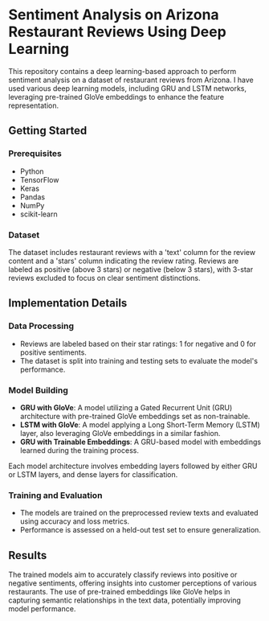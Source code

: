 <h1>Sentiment Analysis on Arizona Restaurant Reviews Using Deep Learning</h1>

<p>This repository contains a deep learning-based approach to perform sentiment analysis on a dataset of restaurant reviews from Arizona. I have used various deep learning models, including GRU and LSTM networks, leveraging pre-trained GloVe embeddings to enhance the feature representation.</p>

<h2>Getting Started</h2>

<h3>Prerequisites</h3>
<ul>
  <li>Python</li>
  <li>TensorFlow</li>
  <li>Keras</li>
  <li>Pandas</li>
  <li>NumPy</li>
  <li>scikit-learn</li>
</ul>

<h3>Dataset</h3>
<p>The dataset includes restaurant reviews with a 'text' column for the review content and a 'stars' column indicating the review rating. Reviews are labeled as positive (above 3 stars) or negative (below 3 stars), with 3-star reviews excluded to focus on clear sentiment distinctions.</p>

<h2>Implementation Details</h2>

<h3>Data Processing</h3>
<ul>
  <li>Reviews are labeled based on their star ratings: 1 for negative and 0 for positive sentiments.</li>
  <li>The dataset is split into training and testing sets to evaluate the model's performance.</li>
</ul>

<h3>Model Building</h3>
<ul>
  <li><strong>GRU with GloVe</strong>: A model utilizing a Gated Recurrent Unit (GRU) architecture with pre-trained GloVe embeddings set as non-trainable.</li>
  <li><strong>LSTM with GloVe</strong>: A model applying a Long Short-Term Memory (LSTM) layer, also leveraging GloVe embeddings in a similar fashion.</li>
  <li><strong>GRU with Trainable Embeddings</strong>: A GRU-based model with embeddings learned during the training process.</li>
</ul>

<p>Each model architecture involves embedding layers followed by either GRU or LSTM layers, and dense layers for classification.</p>

<h3>Training and Evaluation</h3>
<ul>
  <li>The models are trained on the preprocessed review texts and evaluated using accuracy and loss metrics.</li>
  <li>Performance is assessed on a held-out test set to ensure generalization.</li>
</ul>

<h2>Results</h2>
<p>The trained models aim to accurately classify reviews into positive or negative sentiments, offering insights into customer perceptions of various restaurants. The use of pre-trained embeddings like GloVe helps in capturing semantic relationships in the text data, potentially improving model performance.</p>
